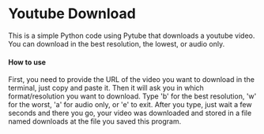 # Youtube Download
This is a simple Python code using Pytube that downloads a youtube video. You can download in the best resolution, the lowest, or audio only. 

#### How to use
First, you need to provide the URL of the video you want to download in the terminal, just copy and paste it. Then it will ask you in which format/resolution you want to download. Type 'b' for the best resolution, 'w' for the worst, 'a' for audio only, or 'e' to exit. After you type, just wait a few seconds and there you go, your video was downloaded and stored in a file named downloads at the file you saved this program. 
